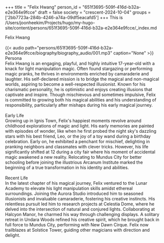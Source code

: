 +++
title = "Felix Hwang"
person_id = "651f3695-509f-416d-b32a-e2e364e9fcce"
draft = false
society = "crescent-2024-10-04"
groups = ['2bb7723a-284b-4246-a74a-09df5eacafd5']
+++
This is /Users/joonheekim/Projects/hugo/my-hugo-site/content/persons/651f3695-509f-416d-b32a-e2e364e9fcce/_index.md

<div class="h1_1_right">Felix Hwang</div><br>
{{< audio
    path="persons/651f3695-509f-416d-b32a-e2e364e9fcce/biography/biography_audio/001.mp3" 
    caption="None"
>}}
<br>
<div class="h2">Persona</div><div class="plain">Felix Hwang is an engaging, playful, and highly intuitive 17-year-old with a knack for light manipulation magic. Often found stargazing or performing magic pranks, he thrives in environments enriched by camaraderie and laughter. His self-declared mission is to bridge the magical and non-magical worlds, aspiring to become a well-respected illusionist. Known for his charismatic personality, he is optimistic and enjoys creating illusions that captivate and inspire. Though mischievous and sometimes impulsive, Felix is committed to growing both his magical abilities and his understanding of responsibility, particularly after mishaps during his early magical journey.</div><br>
<div class="h2">Early Life</div><div class="plain">Growing up in Ignis Town, Felix's happiest moments revolve around childhood explorations of magic and light. His early memories are painted with episodes of wonder, like when he first probed the night sky's dazzling stars with his best friend, Leo, or the joy of a toy wand during a birthday celebration. Early on, he exhibited a penchant for mischief, delighting in pranking neighbors and classmates with clever tricks. However, his life significantly shifted at 12 during a city fair where his moment of accidental magic awakened a new reality. Relocating to Mundus City for better schooling before joining the illustrious Arcanum Institute marked the beginning of a true transformation in his identity and abilities.</div><br>
<div class="h2">Recent Life</div><div class="plain">In the latest chapter of his magical journey, Felix ventured to the Lunar Academy to elevate his light manipulation skills amidst ethereal surroundings. Joining the Aurora Studio introduced him to seasoned illusionists and invaluable camaraderie, fostering his creative instincts. His relentless pursuit led him to research projects at Celestia Dome, where he delved into the intersection of natural and conjured lights. Collaborating at Halcyon Manor, he charmed his way through challenging displays. A solitary retreat in Undara Woods refined his creative spirit, which he brought back in full force to Mundus City, performing with New Dawn Cirque. Felix now trailblazes at Solstice Tower, guiding other magicians with direction and delight.</div><br>
